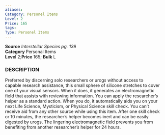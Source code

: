 ```yaml
---
aliases: 
Category: Personel Items
Level: 2
Price: 165
tags: 
Type: Personel Items
---
```

**Source** _Interstellar Species pg. 139_  
**Category** Personal Items  
**Level** 2;**Price** 165; **Bulk** L

### DESCRIPTION

Preferred by discerning solo researchers or urogs without access to capable research assistance, this small sphere of silicone stretches to cover one of your visual sensors. When it does, it generates an electromagnetic field that assists with reviewing information. You can apply the researcher’s helper as a standard action. When you do, it automatically aids you on your next Life Science, Mysticism, or Physical Science skill check. You can’t receive aid from any other source while using this item. After one skill check or 10 minutes, the researcher’s helper becomes inert and can be easily digested by urogs. The lingering electromagnetic field prevents you from benefiting from another researcher’s helper for 24 hours.
